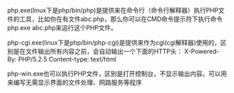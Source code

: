 php.exe(linux下是php/bin/php)是提供来在命令行（命令行解释器）执行PHP文件的工具，比如你在有文件abc.php，那么你可以在CMD命令提示符下执行命令php.exe abc.php来运行这个PHP文件。

php-cgi.exe(linux下是php/bin/php-cgi)是提供来作为cgi(cgi解释器)使用的，区别是在文件输出所有内容之前，会自动输出一个下面的HTTP头：
X-Powered-By: PHP/5.2.5
Content-type: text/html

php-win.exe也可以执行PHP文件，区别是打开控制台，不显示输出内容。可以用来编写无需显示界面的文件处理、网路服务等程序